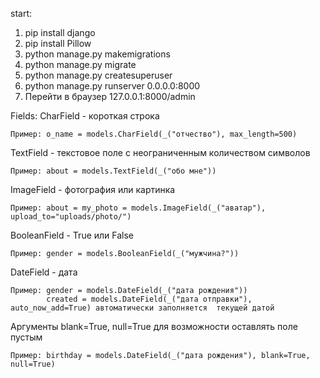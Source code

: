 start:
1) pip install django
2) pip install Pillow
3) python manage.py makemigrations
4) python manage.py migrate
5) python manage.py createsuperuser
6) python manage.py runserver 0.0.0.0:8000
7) Перейти в браузер 127.0.0.1:8000/admin

Fields:
CharField - короткая строка

    Пример: o_name = models.CharField(_("отчество"), max_length=500)

TextField - текстовое поле с неограниченным количеством символов

    Пример: about = models.TextField(_("обо мне"))

ImageField - фотография или картинка

    Пример: about = my_photo = models.ImageField(_("аватар"), upload_to="uploads/photo/")

BooleanField - True или False

    Пример: gender = models.BooleanField(_("мужчина?"))
DateField - дата

    Пример: gender = models.DateField(_("дата рождения"))
            created = models.DateField(_("дата отправки"), auto_now_add=True) автоматически заполняется  текущей датой

Аргументы blank=True, null=True для возможности оставлять поле пустым

    Пример: birthday = models.DateField(_("дата рождения"), blank=True, null=True)